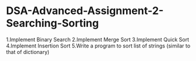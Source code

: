 # DSA-Advanced-Assignment-2-Searching-Sorting
1.Implement Binary Search
2.Implement Merge Sort 
3.Implement Quick Sort 
4.Implement Insertion Sort 
5.Write a program to sort list of strings (similar to that of dictionary)
